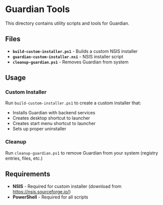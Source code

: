 # Guardian Tools

This directory contains utility scripts and tools for Guardian.

## Files

- **`build-custom-installer.ps1`** - Builds a custom NSIS installer
- **`guardian-custom-installer.nsi`** - NSIS installer script
- **`cleanup-guardian.ps1`** - Removes Guardian from system

## Usage

### Custom Installer
Run `build-custom-installer.ps1` to create a custom installer that:
- Installs Guardian with backend services
- Creates desktop shortcut to launcher
- Creates start menu shortcut to launcher
- Sets up proper uninstaller

### Cleanup
Run `cleanup-guardian.ps1` to remove Guardian from your system (registry entries, files, etc.)

## Requirements

- **NSIS** - Required for custom installer (download from https://nsis.sourceforge.io/)
- **PowerShell** - Required for all scripts

